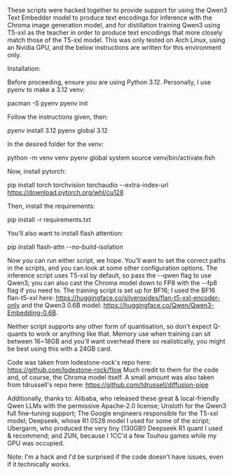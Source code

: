 These scripts were hacked together to provide support for using the Qwen3 Text Embedder model to produce text encodings for inference with the Chroma image generation model, and for distillation training Qwen3 using T5-xxl as the teacher in order to produce text encodings that more closely match those of the T5-xxl model. This was only tested on Arch Linux, using an Nvidia GPU, and the below instructions are written for this environment only.

Installation:

Before proceeding, ensure you are using Python 3.12. Personally, I use pyenv to make a 3.12 venv:

pacman -S pyenv
pyenv init

Follow the instructions given, then:

pyenv install 3.12
pyenv global 3.12

In the desired folder for the venv:

python -m venv venv
pyenv global system
source venv/bin/activate.fish

Now, install pytorch:

pip install torch torchvision torchaudio --extra-index-url https://download.pytorch.org/whl/cu128

Then, install the requirements:

pip install -r requirements.txt

You'll also want to install flash attention:

pip install flash-attn --no-build-isolation

Now you can run either script, we hope. You'll want to set the correct paths in the scripts, and you can look at some other configuration options. The inference script uses T5-xxl by default, so pass the --qwen flag to use Qwen3; you can also cast the Chroma model down to FP8 with the --fp8 flag if you need to. The training script is set up for BF16; I used the BF16 flan-t5-xxl here: https://huggingface.co/silveroxides/flan-t5-xxl-encoder-only and the Qwen3 0.6B model: https://huggingface.co/Qwen/Qwen3-Embedding-0.6B.

Neither script supports any other form of quantisation, so don't expect Q-quants to work or anything like that. Memory use when training can sit between 16~18GB and you'll want overhead there so realistically, you might be best using this with a 24GB card.

Code was taken from lodestone-rock's repo here: https://github.com/lodestone-rock/flow
Much credit to them for the code and, of course, the Chroma model itself.
A small amount was also taken from tdrussell's repo here: https://github.com/tdrussell/diffusion-pipe

Additionally, thanks to: 
Alibaba, who released these great & local-friendly Qwen LLMs with the permissive Apache-2.0 license;
Unsloth for the Qwen3 full fine-tuning support;
The Google engineers responsible for the T5-xxl model;
Deepseek, whose R1 0528 model I used for some of the script;
Ubergarm, who produced the very tiny (130GB!) Deepseek R1 quant I used & recommend; and
ZUN, because I 1CC'd a few Touhou games while my GPU was occupied.

Note: I'm a hack and I'd be surprised if the code doesn't have issues, even if it technically works.
